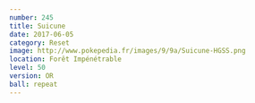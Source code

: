 ```yaml
---
number: 245
title: Suicune
date: 2017-06-05
category: Reset
image: http://www.pokepedia.fr/images/9/9a/Suicune-HGSS.png
location: Forêt Impénétrable
level: 50
version: OR
ball: repeat
---
```

